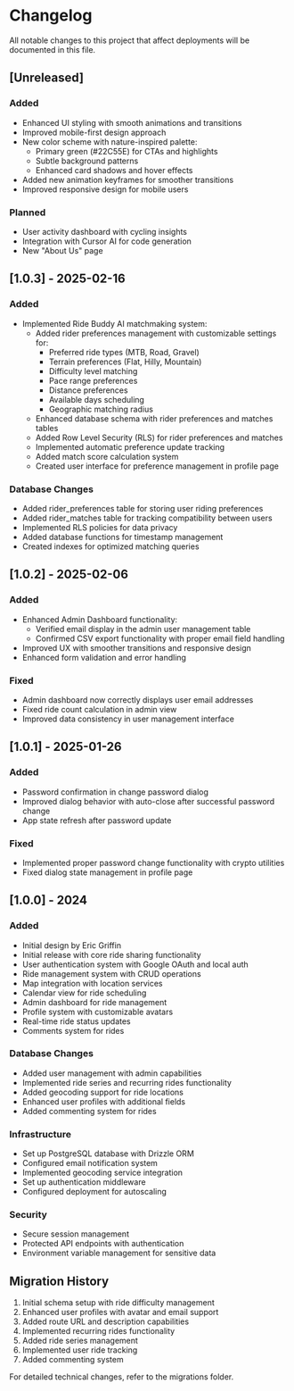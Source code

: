 # Changelog

All notable changes to this project that affect deployments will be documented in this file.

## [Unreleased]
### Added
- Enhanced UI styling with smooth animations and transitions
- Improved mobile-first design approach
- New color scheme with nature-inspired palette:
  - Primary green (#22C55E) for CTAs and highlights
  - Subtle background patterns
  - Enhanced card shadows and hover effects
- Added new animation keyframes for smoother transitions
- Improved responsive design for mobile users

### Planned
- User activity dashboard with cycling insights
- Integration with Cursor AI for code generation
- New "About Us" page

## [1.0.3] - 2025-02-16
### Added
- Implemented Ride Buddy AI matchmaking system:
  - Added rider preferences management with customizable settings for:
    - Preferred ride types (MTB, Road, Gravel)
    - Terrain preferences (Flat, Hilly, Mountain)
    - Difficulty level matching
    - Pace range preferences
    - Distance preferences
    - Available days scheduling
    - Geographic matching radius
  - Enhanced database schema with rider preferences and matches tables
  - Added Row Level Security (RLS) for rider preferences and matches
  - Implemented automatic preference update tracking
  - Added match score calculation system
  - Created user interface for preference management in profile page

### Database Changes
- Added rider_preferences table for storing user riding preferences
- Added rider_matches table for tracking compatibility between users
- Implemented RLS policies for data privacy
- Added database functions for timestamp management
- Created indexes for optimized matching queries

## [1.0.2] - 2025-02-06
### Added
- Enhanced Admin Dashboard functionality:
  - Verified email display in the admin user management table
  - Confirmed CSV export functionality with proper email field handling
- Improved UX with smoother transitions and responsive design
- Enhanced form validation and error handling

### Fixed
- Admin dashboard now correctly displays user email addresses
- Fixed ride count calculation in admin view
- Improved data consistency in user management interface

## [1.0.1] - 2025-01-26
### Added
- Password confirmation in change password dialog
- Improved dialog behavior with auto-close after successful password change
- App state refresh after password update

### Fixed
- Implemented proper password change functionality with crypto utilities
- Fixed dialog state management in profile page

## [1.0.0] - 2024
### Added
- Initial design by Eric Griffin
- Initial release with core ride sharing functionality
- User authentication system with Google OAuth and local auth
- Ride management system with CRUD operations
- Map integration with location services
- Calendar view for ride scheduling
- Admin dashboard for ride management
- Profile system with customizable avatars
- Real-time ride status updates
- Comments system for rides

### Database Changes
- Added user management with admin capabilities
- Implemented ride series and recurring rides functionality
- Added geocoding support for ride locations
- Enhanced user profiles with additional fields
- Added commenting system for rides

### Infrastructure
- Set up PostgreSQL database with Drizzle ORM
- Configured email notification system
- Implemented geocoding service integration
- Set up authentication middleware
- Configured deployment for autoscaling

### Security
- Secure session management
- Protected API endpoints with authentication
- Environment variable management for sensitive data

## Migration History
1. Initial schema setup with ride difficulty management
2. Enhanced user profiles with avatar and email support
3. Added route URL and description capabilities
4. Implemented recurring rides functionality
5. Added ride series management
6. Implemented user ride tracking
7. Added commenting system

For detailed technical changes, refer to the migrations folder.